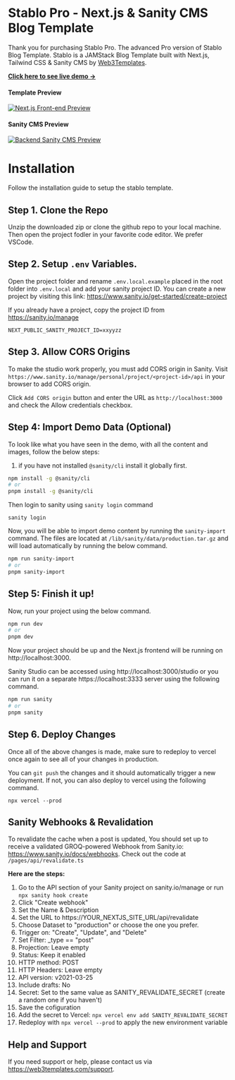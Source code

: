 # Stablo Pro - Next.js & Sanity CMS Blog Template

Thank you for purchasing Stablo Pro. The advanced Pro version of Stablo Blog Template. Stablo is a JAMStack Blog Template built with Next.js, Tailwind CSS & Sanity CMS by [Web3Templates](https://web3templates.com/).

**[Click here to see live demo →](https://stablo-pro.web3templates.com/)**

#### Template Preview

[![Next.js Front-end Preview](https://user-images.githubusercontent.com/1884712/169838344-e32b7426-621a-45a4-aba8-afedf3377e1f.jpeg)](https://stablo-template.vercel.app/)

#### Sanity CMS Preview

[![Backend Sanity CMS Preview](https://user-images.githubusercontent.com/1884712/170030678-c6e32d47-0b92-42b7-ac2d-f3cf800c0969.png)](https://stablo-template.vercel.app/studio)

# Installation

Follow the installation guide to setup the stablo template.

## Step 1. Clone the Repo

Unzip the downloaded zip or clone the github repo to your local machine. Then open the project fodler in your favorite code editor. We prefer VSCode.

## Step 2. Setup `.env` Variables.

Open the project folder and rename `.env.local.example` placed in the root folder into `.env.local` and add your sanity project ID. You can create a new project by visiting this link: https://www.sanity.io/get-started/create-project

If you already have a project, copy the project ID from https://sanity.io/manage

```
NEXT_PUBLIC_SANITY_PROJECT_ID=xxyyzz
```

## Step 3. Allow CORS Origins

To make the studio work properly, you must add CORS origin in Sanity. Visit `https://www.sanity.io/manage/personal/project/<project-id>/api` in your browser to add CORS origin.

Click `Add CORS origin` button and enter the URL as `http://localhost:3000` and check the Allow credentials checkbox.

## Step 4: Import Demo Data (Optional)

To look like what you have seen in the demo, with all the content and images, follow the below steps:

1. if you have not installed `@sanity/cli` install it globally first.

```bash
npm install -g @sanity/cli
# or
pnpm install -g @sanity/cli
```

Then login to sanity using `sanity login` command

```
sanity login
```

Now, you will be able to import demo content by running the `sanity-import` command. The files are located at `/lib/sanity/data/production.tar.gz` and will load automatically by running the below command.

```bash
npm run sanity-import
# or
pnpm sanity-import
```

## Step 5: Finish it up!

Now, run your project using the below command.

```bash
npm run dev
# or
pnpm dev
```

Now your project should be up and the Next.js frontend will be running on http://localhost:3000.

Sanity Studio can be accessed using http://localhost:3000/studio or you can run it on a separate https://localhost:3333 server using the following command.

```bash
npm run sanity
# or
pnpm sanity
```

## Step 6. Deploy Changes

Once all of the above changes is made, make sure to redeploy to vercel once again to see all of your changes in production.

You can `git push` the changes and it should automatically trigger a new deployment. If not, you can also deploy to vercel using the following command.

```
npx vercel --prod
```

## Sanity Webhooks & Revalidation

To revalidate the cache when a post is updated, You should set up to receive a validated GROQ-powered Webhook from Sanity.io: https://www.sanity.io/docs/webhooks. Check out the code at `/pages/api/revalidate.ts`

**Here are the steps:**

1.  Go to the API section of your Sanity project on sanity.io/manage or run `npx sanity hook create`
2.  Click "Create webhook"
3.  Set the Name & Description
4.  Set the URL to https://YOUR_NEXTJS_SITE_URL/api/revalidate
5.  Choose Dataset to "production" or choose the one you prefer.
6.  Trigger on: "Create", "Update", and "Delete"
7.  Set Filter: \_type == "post"
8.  Projection: Leave empty
9.  Status: Keep it enabled
10. HTTP method: POST
11. HTTP Headers: Leave empty
12. API version: v2021-03-25
13. Include drafts: No
14. Secret: Set to the same value as SANITY_REVALIDATE_SECRET (create a random one if you haven't)
15. Save the cofiguration
16. Add the secret to Vercel: `npx vercel env add SANITY_REVALIDATE_SECRET`
17. Redeploy with `npx vercel --prod` to apply the new environment variable

## Help and Support

If you need support or help, please contact us via https://web3templates.com/support.
